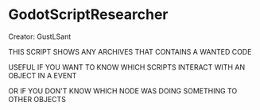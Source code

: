 # GodotScriptResearcher
Creator: GustLSant
<p>THIS SCRIPT SHOWS ANY ARCHIVES THAT CONTAINS A WANTED CODE
<p>USEFUL IF YOU WANT TO KNOW WHICH SCRIPTS INTERACT WITH AN OBJECT IN A EVENT
<p>OR IF YOU DON'T KNOW WHICH NODE WAS DOING SOMETHING TO OTHER OBJECTS
